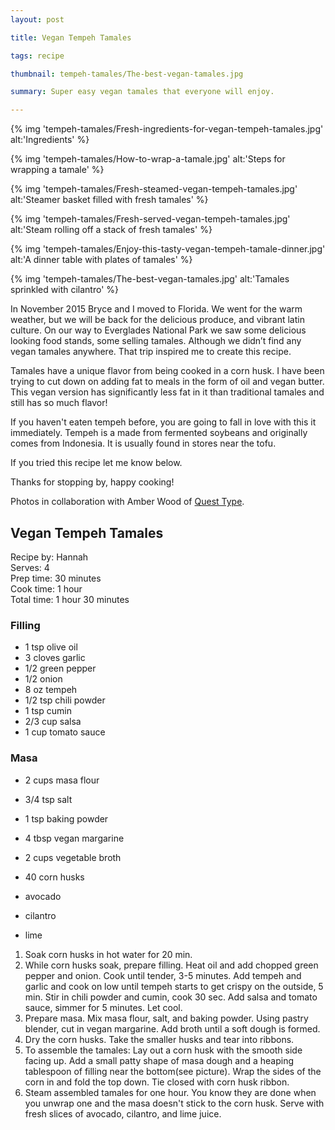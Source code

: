 ```yaml
---
layout: post

title: Vegan Tempeh Tamales

tags: recipe

thumbnail: tempeh-tamales/The-best-vegan-tamales.jpg

summary: Super easy vegan tamales that everyone will enjoy.

---
```

{% img 'tempeh-tamales/Fresh-ingredients-for-vegan-tempeh-tamales.jpg' alt:'Ingredients' %}

{% img 'tempeh-tamales/How-to-wrap-a-tamale.jpg' alt:'Steps for wrapping a tamale' %}

{% img 'tempeh-tamales/Fresh-steamed-vegan-tempeh-tamales.jpg' alt:'Steamer basket filled with fresh tamales' %}

{% img 'tempeh-tamales/Fresh-served-vegan-tempeh-tamales.jpg' alt:'Steam rolling off a stack of fresh tamales' %}

{% img 'tempeh-tamales/Enjoy-this-tasty-vegan-tempeh-tamale-dinner.jpg' alt:'A dinner table with plates of tamales' %}

{% img 'tempeh-tamales/The-best-vegan-tamales.jpg' alt:'Tamales sprinkled with cilantro' %}

In November 2015 Bryce and I moved to Florida. We went for the warm weather, but we will be back for the delicious produce, and vibrant latin culture. On our way to Everglades National Park we saw some delicious looking food stands, some  selling tamales. Although we didn’t find any vegan tamales anywhere. That trip inspired me to create this recipe.

Tamales have a unique flavor from being cooked in a corn husk. I have been trying to cut down on adding fat to meals in the form of oil and vegan butter. This vegan version has significantly less fat in it than traditional tamales and still has so much flavor!

If you haven't eaten tempeh before, you are going to fall in love with this it immediately. Tempeh  is a made from fermented soybeans and originally comes from Indonesia. It is usually found in stores near the tofu.

If you tried this recipe let me know below.

Thanks for stopping by, happy cooking!

Photos in collaboration with Amber Wood of [Quest Type](https://questtype.com/).

## Vegan Tempeh Tamales

Recipe by: Hannah<br>
Serves: 4<br>
Prep time: 30 minutes<br>
Cook time: 1 hour<br>
Total time: 1 hour 30 minutes

### Filling
* 1 tsp olive oil
* 3 cloves garlic
* 1/2 green pepper
* 1/2 onion
* 8 oz tempeh
* 1/2 tsp chili powder
* 1 tsp cumin
* 2/3 cup salsa
* 1 cup tomato sauce

### Masa
* 2 cups masa flour
* 3/4 tsp salt
* 1 tsp baking powder
* 4 tbsp vegan margarine
* 2 cups vegetable broth

* 40 corn husks
* avocado
* cilantro
* lime

1. Soak corn husks in hot water for 20 min.
2. While corn husks soak, prepare filling. Heat oil and add chopped green pepper and onion. Cook until tender, 3-5 minutes. Add tempeh and garlic and cook on low until tempeh starts to get crispy on the outside, 5 min. Stir in chili powder and cumin, cook 30 sec. Add salsa and tomato sauce, simmer for 5 minutes. Let cool.
3. Prepare masa. Mix masa flour, salt, and baking powder. Using pastry blender, cut in vegan margarine. Add broth until a soft dough is formed.
4. Dry the corn husks. Take the smaller husks and tear into ribbons.
5. To assemble the tamales: Lay out a corn husk with the smooth side facing up. Add a small patty shape of masa dough and a heaping tablespoon of filling near the bottom(see picture). Wrap the sides of the corn in and fold the top down. Tie closed with corn husk ribbon.
6. Steam assembled tamales for one hour. You know they are done when you unwrap one and the masa doesn't stick to the corn husk. Serve with fresh slices of avocado, cilantro, and lime juice.    
